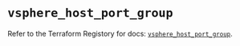 # `vsphere_host_port_group`

Refer to the Terraform Registory for docs: [`vsphere_host_port_group`](https://registry.terraform.io/providers/hashicorp/vsphere/2.4.2/docs/resources/host_port_group).
